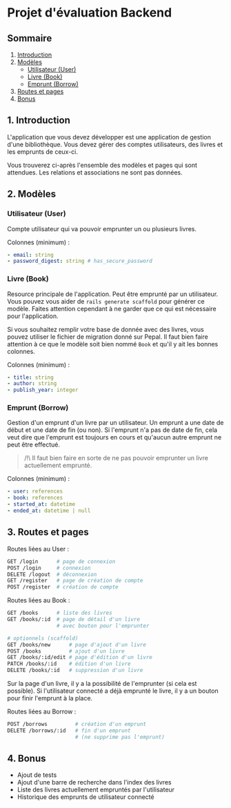 # Projet d'évaluation Backend

## Sommaire
1. [Introduction](#1-introduction)
2. [Modèles](#2-modèles)
    - [Utilisateur (User)](#utilisateur-user)
    - [Livre (Book)](#livre-book)
    - [Emprunt (Borrow)](#emprunt-borrow)
3. [Routes et pages](#3-routes-et-pages)
4. [Bonus](#4-bonus)

## 1. Introduction

L'application que vous devez développer est une application de gestion d'une bibliothèque.
Vous devez gérer des comptes utilisateurs, des livres et les emprunts de ceux-ci.

Vous trouverez ci-après l'ensemble des modèles et pages qui sont attendues. Les relations et associations ne sont pas données.

## 2. Modèles

### Utilisateur (User)

Compte utilisateur qui va pouvoir emprunter un ou plusieurs livres.

Colonnes (minimum) :
```yml
- email: string
- password_digest: string # has_secure_password
```

### Livre (Book)

Resource principale de l'application. Peut être emprunté par un utilisateur. Vous pouvez vous aider de `rails generate scaffold` pour générer ce modèle. Faites attention cependant à ne garder que ce qui est nécessaire pour l'application.

Si vous souhaitez remplir votre base de donnée avec des livres, vous pouvez utiliser le fichier de migration donné sur Pepal. Il faut bien faire attention à ce que le modèle soit bien nommé `Book` et qu'il y ait les bonnes colonnes.

Colonnes (minimum) :
```yml
- title: string
- author: string
- publish_year: integer
```

### Emprunt (Borrow)

Gestion d'un emprunt d'un livre par un utilisateur. Un emprunt a une date de début et une date de fin (ou non). Si l'emprunt n'a pas de date de fin, cela veut dire que l'emprunt est toujours en cours et qu'aucun autre emprunt ne peut être effectué.

> /!\ Il faut bien faire en sorte de ne pas pouvoir emprunter un livre actuellement emprunté.

Colonnes (minimum) :
```yml
- user: references
- book: references
- started_at: datetime
- ended_at: datetime | null
```

## 3. Routes et pages

Routes liées au User :
```bash
GET /login      # page de connexion
POST /login     # connexion
DELETE /logout  # déconnexion
GET /register   # page de création de compte
POST /register  # création de compte
```

Routes liées au Book :
```bash
GET /books      # liste des livres
GET /books/:id  # page de détail d'un livre
                # avec bouton pour l'emprunter

# optionnels (scaffold)
GET /books/new      # page d'ajout d'un livre
POST /books         # ajout d'un livre
GET /books/:id/edit # page d'édition d'un livre
PATCH /books/:id    # édition d'un livre
DELETE /books/:id   # suppression d'un livre
```

Sur la page d'un livre, il y a la possibilité de l'emprunter (si cela est possible). Si l'utilisateur connecté a déjà emprunté le livre, il y a un bouton pour finir l'emprunt à la place.

Routes liées au Borrow :
```bash
POST /borrows         # création d'un emprunt
DELETE /borrows/:id   # fin d'un emprunt
                      # (ne supprime pas l'emprunt)
```

## 4. Bonus

- Ajout de tests
- Ajout d'une barre de recherche dans l'index des livres
- Liste des livres actuellement empruntés par l'utilisateur
- Historique des emprunts de utilisateur connecté